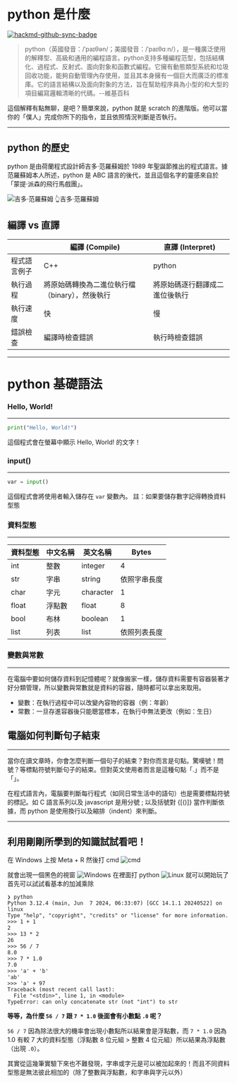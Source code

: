 # python 是什麼

[![hackmd-github-sync-badge](https://hackmd.io/Ef0-9486SNmjqNenjFlDDg/badge)](https://hackmd.io/Ef0-9486SNmjqNenjFlDDg)

>  python（英國發音：/ˈpaɪθən/；美國發音：/ˈpaɪθɑːn/），是一種廣泛使用的解釋型、高級和通用的編程語言。python支持多種編程范型，包括結構化、過程式、反射式、面向對象和函數式編程。它擁有動態類型系統和垃圾回收功能，能夠自動管理內存使用，並且其本身擁有一個巨大而廣泛的標准庫。它的語言結構以及面向對象的方法，旨在幫助程序員為小型的和大型的項目編寫邏輯清晰的代碼。--維基百科

這個解釋有點無聊，是吧？簡單來說，python 就是 scratch
的進階版。他可以當你的「僕人」完成你所下的指令，並且依照情況判斷是否執行。

---

## python 的歷史
python 是由荷蘭程式設計師吉多·范羅蘇姆於 1989 年聖誕節推出的程式語言。據范羅蘇姆本人所述，python 是 ABC 語言的後代，並且這個名字的靈感來自於「蒙提·派森的飛行馬戲團」。

![吉多·范羅蘇姆](https://gvanrossum.github.io/images/guido-headshot-2019.jpg)
👆吉多·范羅蘇姆

## 編譯 vs 直譯

| | 編譯 (Compile) | 直譯 (Interpret) |
| --- | --- | ------ |
| 程式語言例子 | C++ | python |
| 執行過程 | 將原始碼轉換為二進位執行檔（binary），然後執行 | 將原始碼逐行翻譯成二進位後執行 |
| 執行速度 | 快 | 慢 |
| 錯誤檢查 | 編譯時檢查錯誤 | 執行時檢查錯誤 |

---

# python 基礎語法


### Hello, World!

---
```python
print("Hello, World!")
```

這個程式會在螢幕中顯示 Hello, World! 的文字！

### input()

---

```python
var = input()
```
這個程式會將使用者輸入儲存在 `var` 變數內。
註：如果要儲存數字記得轉換資料型態

### 資料型態

---

| 資料型態 | 中文名稱 | 英文名稱 | Bytes |
| --- | --- | --- | --- |
| int | 整數 | integer | 4 |
| str | 字串 | string | 依照字串長度 |
| char | 字元 | character | 1 |
| float | 浮點數 | float | 8 |
| bool | 布林 | boolean | 1 |
| list | 列表 | list | 依照列表長度 |

### 變數與常數

---

在電腦中要如何儲存資料到記憶體呢？就像搬家一樣，儲存資料需要有容器裝著才好分類管理，所以變數與常數就是資料的容器，隨時都可以拿出來取用。

* 變數：在執行過程中可以改變內容物的容器（例：年齡）
* 常數：一旦存進容器後只能聰當標本，在執行中無法更改（例如：生日）

## 電腦如何判斷句子結束

---

當你在讀文章時，你會怎麼判斷一個句子的結束？對你而言是句點。驚嘆號！問號？等標點符號判斷句子的結束。但對英文使用者而言是這種句點「.」而不是「」。

在程式語言內，電腦要判斷每行程式（如同日常生活中的語句）也是需要標點符號的標記。如 C 語言系列以及 javascript 是用分號 ; 以及括號對 {[()]} 當作判斷依據，而 python 是使用換行以及縮排（indent）來判斷。

---

## 利用剛剛所學到的知識試試看吧！

在 Windows 上按 Meta + R 然後打 cmd
![cmd](https://external-content.duckduckgo.com/iu/?u=https%3A%2F%2Fwww.leskompi.com%2Fwp-content%2Fuploads%2F2020%2F05%2FCMD-di-Windows-Run.png&f=1&nofb=1&ipt=d28d2fbd652af8a5cc815752b2e9b68a85d05573fa299dec7123f93bce7dd7c2&ipo=images)

就會出現一個黑色的視窗
![Windows](https://i.imgur.com/whoOw8Y.png)
在裡面打 python
![Linux](https://i.imgur.com/TPeKBNy.png)
就可以開始玩了
首先可以試試看基本的加減乘除

```
❯ python
Python 3.12.4 (main, Jun  7 2024, 06:33:07) [GCC 14.1.1 20240522] on linux
Type "help", "copyright", "credits" or "license" for more information.
>>> 1 + 1
2
>>> 13 * 2
26
>>> 56 / 7
8.0
>>> 7 * 1.0
7.0
>>> 'a' + 'b'
'ab'
>>> 'a' + 97
Traceback (most recent call last):
  File "<stdin>", line 1, in <module>
TypeError: can only concatenate str (not "int") to str
```
**等等，為什麼 `56 / 7` 跟 `7 * 1.0` 後面會有小數點 `.0` 呢？**

`56 / 7` 因為除法很大的機率會出現小數點所以結果會是浮點數，而 `7 * 1.0` 因為 1.0 有較 7
大的資料型態（浮點數 8 位元組 > 整數 4 位元組）所以結果為浮點數（出現 `.0`）。

其實從這幾筆實驗下來也不難發現，字串或字元是可以被加起來的！而且不同資料型態是無法彼此相加的（除了整數與浮點數，和字串與字元以外）
